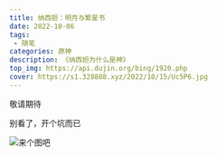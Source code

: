 ```yaml
---
title: 纳西妲：明月与繁星书
date: 2022-10-06
tags:
 - 随笔
categories: 原神
description: 《纳西妲为什么是神》
top_img: https://api.dujin.org/bing/1920.php
cover: https://s1.328888.xyz/2022/10/15/Uc5P6.jpg
---
```


敬请期待

别看了，开个坑而已

![来个图吧](https://tvax2.sinaimg.cn/large/0075LAc9ly1h907q5ns3rj31z4140npd.jpg)
